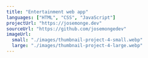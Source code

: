 ```yaml
---
title: "Entertainment web app"
languages: ["HTML", "CSS", "JavaScript"]
projectUrl: "https://josemonge.dev"
sourceUrl: "https://github.com/josemongedev"
imageUrl:
  small: "./images/thumbnail-project-4-small.webp"
  large: "./images/thumbnail-project-4-large.webp"
---
```

